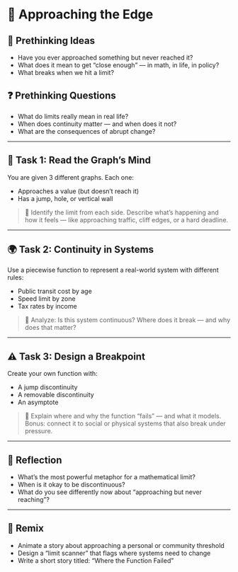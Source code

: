 # 🧮 Approaching the Edge

## 💭 Prethinking Ideas
- Have you ever approached something but never reached it?
- What does it mean to get “close enough” — in math, in life, in policy?
- What breaks when we hit a limit?

## ❓ Prethinking Questions
- What do limits really mean in real life?
- When does continuity matter — and when does it not?
- What are the consequences of abrupt change?

---

## 🧠 Task 1: Read the Graph’s Mind

You are given 3 different graphs. Each one:
- Approaches a value (but doesn’t reach it)
- Has a jump, hole, or vertical wall

> 🎯 Identify the limit from each side. Describe what’s happening and how it feels — like approaching traffic, cliff edges, or a hard deadline.

---

## 🌍 Task 2: Continuity in Systems

Use a piecewise function to represent a real-world system with different rules:
- Public transit cost by age
- Speed limit by zone
- Tax rates by income

> 🎯 Analyze: Is this system continuous? Where does it break — and why does that matter?

---

## ⚠️ Task 3: Design a Breakpoint

Create your own function with:
- A jump discontinuity
- A removable discontinuity
- An asymptote

> 🎯 Explain where and why the function “fails” — and what it models. Bonus: connect it to social or physical systems that also break under pressure.

---

## 💬 Reflection

- What’s the most powerful metaphor for a mathematical limit?
- When is it okay to be discontinuous?
- What do you see differently now about “approaching but never reaching”?

---

## 🎨 Remix

- Animate a story about approaching a personal or community threshold
- Design a “limit scanner” that flags where systems need to change
- Write a short story titled: “Where the Function Failed”
